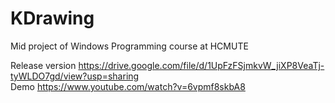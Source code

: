 # KDrawing
Mid project of Windows Programming course at HCMUTE

Release version https://drive.google.com/file/d/1UpFzFSjmkvW_jiXP8VeaTj-tyWLDO7gd/view?usp=sharing <br>
Demo https://www.youtube.com/watch?v=6vpmf8skbA8
